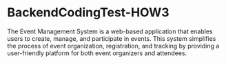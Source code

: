 # BackendCodingTest-HOW3
The Event Management System is a web-based application that enables users to create, manage, and participate in events. This system simplifies the process of event organization, registration, and tracking by providing a user-friendly platform for both event organizers and attendees.
